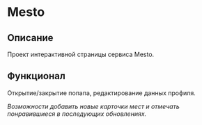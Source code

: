 

# Mesto


## Описание 

  Проект интерактивной страницы сервиса Mesto.

## Функционал

  Открытие/закрытие попапа, редактирование данных профиля.
  
  _Возможности добавить новые карточки мест и отмечать
  понравившиеся в последующих обновлениях._


